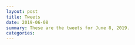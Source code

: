 ```yaml
---
layout: post
title: Tweets
date: 2019-06-08
summary: These are the tweets for June 8, 2019.
categories:
---
```


